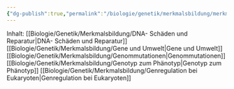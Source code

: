```yaml
---
{"dg-publish":true,"permalink":"/biologie/genetik/merkmalsbildung/merkmalsbildung/"}
---
```



Inhalt:
[[Biologie/Genetik/Merkmalsbildung/DNA- Schäden und Reparatur\|DNA- Schäden und Reparatur]]
[[Biologie/Genetik/Merkmalsbildung/Gene und Umwelt\|Gene und Umwelt]]
[[Biologie/Genetik/Merkmalsbildung/Genommutationen\|Genommutationen]]
[[Biologie/Genetik/Merkmalsbildung/Genotyp zum Phänotyp\|Genotyp zum Phänotyp]]
[[Biologie/Genetik/Merkmalsbildung/Genregulation bei Eukaryoten\|Genregulation bei Eukaryoten]]

